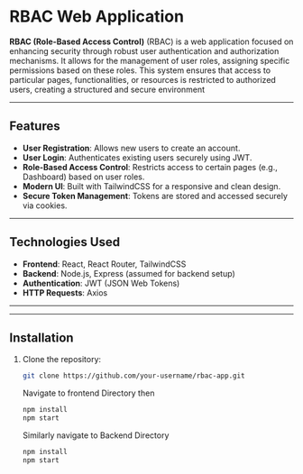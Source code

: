 # RBAC Web Application

**RBAC (Role-Based Access Control)** (RBAC) is a web application focused on enhancing security through robust user authentication and authorization mechanisms. It allows for the management of user roles, assigning specific permissions based on these roles. This system ensures that access to particular pages, functionalities, or resources is restricted to authorized users, creating a structured and secure environment

---

##  Features

- **User Registration**: Allows new users to create an account.
- **User Login**: Authenticates existing users securely using JWT.
- **Role-Based Access Control**: Restricts access to certain pages (e.g., Dashboard) based on user roles.
- **Modern UI**: Built with TailwindCSS for a responsive and clean design.
- **Secure Token Management**: Tokens are stored and accessed securely via cookies.

---

##  Technologies Used

- **Frontend**: React, React Router, TailwindCSS
- **Backend**: Node.js, Express (assumed for backend setup)
- **Authentication**: JWT (JSON Web Tokens)
- **HTTP Requests**: Axios

---




---





##  Installation

1. Clone the repository:

   ```bash
   git clone https://github.com/your-username/rbac-app.git
   

   ```
   Navigate to frontend Directory then
   ```bash
   npm install
   npm start

   ```
   Similarly navigate to Backend Directory
   ```bash
   npm install
   npm start
   ```
   


